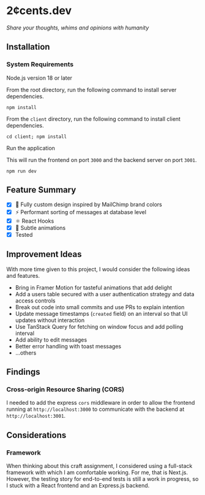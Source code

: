 # 2¢cents.dev

_Share your thoughts, whims and opinions with humanity_

## Installation

### System Requirements

Node.js version 18 or later

From the root directory, run the following command to install server dependencies.

```shell
npm install
```

From the `client` directory, run the following command to install client dependencies.

```shell
cd client; npm install
```

Run the application

This will run the frontend on port `3000` and the backend server on port `3001`.

```shell
npm run dev
```

## Feature Summary

- [x] 🎨 Fully custom design inspired by MailChimp brand colors
- [x] ⚡️ Performant sorting of messages at database level
- [x] ⚛️ React Hooks
- [x] 💫 Subtle animations
- [x] Tested

## Improvement Ideas

With more time given to this project, I would consider the following ideas and features.

- Bring in Framer Motion for tasteful animations that add delight
- Add a users table secured with a user authentication strategy and data access controls
- Break out code into small commits and use PRs to explain intention
- Update message timestamps (`created` field) on an interval so that UI updates without interaction
- Use TanStack Query for fetching on window focus and add polling interval
- Add ability to edit messages
- Better error handling with toast messages
- ...others
<!-- - Extend the API -->

## Findings

### Cross-origin Resource Sharing (CORS)

I needed to add the express `cors` middleware in order to allow the frontend running at `http://localhost:3000` to communicate with the backend at `http://localhost:3001`.

## Considerations

### Framework

When thinking about this craft assignment, I considered using a full-stack framework with which I am comfortable working. For me, that is Next.js. However, the testing story for end-to-end tests is still a work in progress, so I stuck with a React frontend and an Express.js backend.
